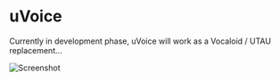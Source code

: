 uVoice
==========

Currently in development phase, uVoice will work as a Vocaloid / UTAU replacement...

![Screenshot](http://d.thebitlink.com/img/uvs.png)